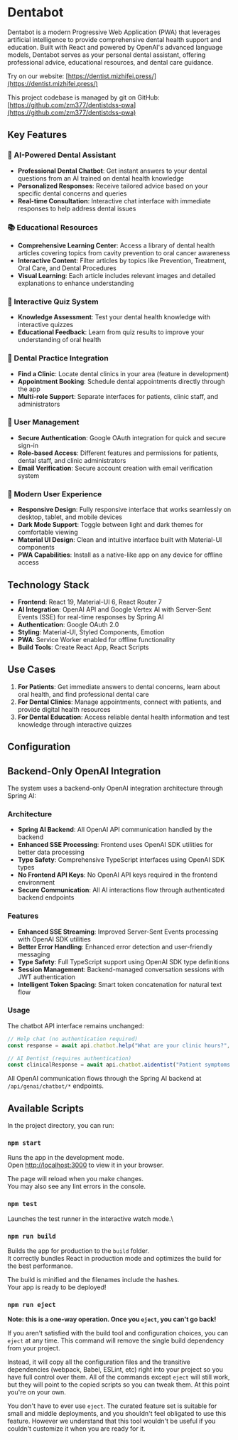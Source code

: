 # Dentabot

Dentabot is a modern Progressive Web Application (PWA) that leverages artificial intelligence to provide comprehensive dental health support and education. Built with React and powered by OpenAI's advanced language models, Dentabot serves as your personal dental assistant, offering professional advice, educational resources, and dental care guidance.

Try on our website: [https://dentist.mizhifei.press/](https://dentist.mizhifei.press/)

This project codebase is managed by git on GitHub: [https://github.com/zm377/dentistdss-pwa](https://github.com/zm377/dentistdss-pwa)

## Key Features

### 🤖 AI-Powered Dental Assistant
- **Professional Dental Chatbot**: Get instant answers to your dental questions from an AI trained on dental health knowledge
- **Personalized Responses**: Receive tailored advice based on your specific dental concerns and queries
- **Real-time Consultation**: Interactive chat interface with immediate responses to help address dental issues

### 📚 Educational Resources
- **Comprehensive Learning Center**: Access a library of dental health articles covering topics from cavity prevention to oral cancer awareness
- **Interactive Content**: Filter articles by topics like Prevention, Treatment, Oral Care, and Dental Procedures
- **Visual Learning**: Each article includes relevant images and detailed explanations to enhance understanding

### 📝 Interactive Quiz System
- **Knowledge Assessment**: Test your dental health knowledge with interactive quizzes
- **Educational Feedback**: Learn from quiz results to improve your understanding of oral health

### 🏥 Dental Practice Integration
- **Find a Clinic**: Locate dental clinics in your area (feature in development)
- **Appointment Booking**: Schedule dental appointments directly through the app
- **Multi-role Support**: Separate interfaces for patients, clinic staff, and administrators

### 👤 User Management
- **Secure Authentication**: Google OAuth integration for quick and secure sign-in
- **Role-based Access**: Different features and permissions for patients, dental staff, and clinic administrators
- **Email Verification**: Secure account creation with email verification system

### 🎨 Modern User Experience
- **Responsive Design**: Fully responsive interface that works seamlessly on desktop, tablet, and mobile devices
- **Dark Mode Support**: Toggle between light and dark themes for comfortable viewing
- **Material UI Design**: Clean and intuitive interface built with Material-UI components
- **PWA Capabilities**: Install as a native-like app on any device for offline access

## Technology Stack

- **Frontend**: React 19, Material-UI 6, React Router 7
- **AI Integration**: OpenAI API and Google Vertex AI with Server-Sent Events (SSE) for real-time responses by Spring AI
- **Authentication**: Google OAuth 2.0
- **Styling**: Material-UI, Styled Components, Emotion
- **PWA**: Service Worker enabled for offline functionality
- **Build Tools**: Create React App, React Scripts

## Use Cases

1. **For Patients**: Get immediate answers to dental concerns, learn about oral health, and find professional dental care
2. **For Dental Clinics**: Manage appointments, connect with patients, and provide digital health resources
3. **For Dental Education**: Access reliable dental health information and test knowledge through interactive quizzes

## Configuration

## Backend-Only OpenAI Integration

The system uses a backend-only OpenAI integration architecture through Spring AI:

### Architecture
- **Spring AI Backend**: All OpenAI API communication handled by the backend
- **Enhanced SSE Processing**: Frontend uses OpenAI SDK utilities for better data processing
- **Type Safety**: Comprehensive TypeScript interfaces using OpenAI SDK types
- **No Frontend API Keys**: No OpenAI API keys required in the frontend environment
- **Secure Communication**: All AI interactions flow through authenticated backend endpoints

### Features
- **Enhanced SSE Streaming**: Improved Server-Sent Events processing with OpenAI SDK utilities
- **Better Error Handling**: Enhanced error detection and user-friendly messaging
- **Type Safety**: Full TypeScript support using OpenAI SDK type definitions
- **Session Management**: Backend-managed conversation sessions with JWT authentication
- **Intelligent Token Spacing**: Smart token concatenation for natural text flow

### Usage
The chatbot API interface remains unchanged:
```typescript
// Help chat (no authentication required)
const response = await api.chatbot.help("What are your clinic hours?", onStreamCallback);

// AI Dentist (requires authentication)
const clinicalResponse = await api.chatbot.aidentist("Patient symptoms...", onStreamCallback);
```

All OpenAI communication flows through the Spring AI backend at `/api/genai/chatbot/*` endpoints.

## Available Scripts

In the project directory, you can run:

### `npm start`

Runs the app in the development mode.\
Open [http://localhost:3000](http://localhost:3000) to view it in your browser.

The page will reload when you make changes.\
You may also see any lint errors in the console.

### `npm test`

Launches the test runner in the interactive watch mode.\

### `npm run build`

Builds the app for production to the `build` folder.\
It correctly bundles React in production mode and optimizes the build for the best performance.

The build is minified and the filenames include the hashes.\
Your app is ready to be deployed!


### `npm run eject`

**Note: this is a one-way operation. Once you `eject`, you can't go back!**

If you aren't satisfied with the build tool and configuration choices, you can `eject` at any time. This command will remove the single build dependency from your project.

Instead, it will copy all the configuration files and the transitive dependencies (webpack, Babel, ESLint, etc) right into your project so you have full control over them. All of the commands except `eject` will still work, but they will point to the copied scripts so you can tweak them. At this point you're on your own.

You don't have to ever use `eject`. The curated feature set is suitable for small and middle deployments, and you shouldn't feel obligated to use this feature. However we understand that this tool wouldn't be useful if you couldn't customize it when you are ready for it.

